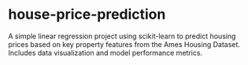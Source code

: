 # house-price-prediction
A simple linear regression project using scikit-learn to predict housing prices based on key property features from the Ames Housing Dataset. Includes data visualization and model performance metrics.
